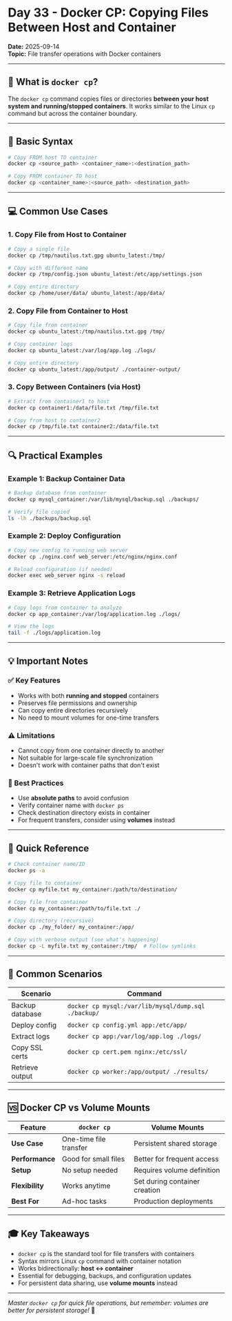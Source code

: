# Day 33 - Docker CP: Copying Files Between Host and Container

**Date:** 2025-09-14  
**Topic:** File transfer operations with Docker containers

---

## 📖 What is `docker cp`?

The `docker cp` command copies files or directories **between your host system and running/stopped containers**. It works similar to the Linux `cp` command but across the container boundary.

---

## 🎯 Basic Syntax

```bash
# Copy FROM host TO container
docker cp <source_path> <container_name>:<destination_path>

# Copy FROM container TO host
docker cp <container_name>:<source_path> <destination_path>
```

---

## 💻 Common Use Cases

### 1. Copy File from Host to Container

```bash
# Copy a single file
docker cp /tmp/nautilus.txt.gpg ubuntu_latest:/tmp/

# Copy with different name
docker cp /tmp/config.json ubuntu_latest:/etc/app/settings.json

# Copy entire directory
docker cp /home/user/data/ ubuntu_latest:/app/data/
```

### 2. Copy File from Container to Host

```bash
# Copy file from container
docker cp ubuntu_latest:/tmp/nautilus.txt.gpg /tmp/

# Copy container logs
docker cp ubuntu_latest:/var/log/app.log ./logs/

# Copy entire directory
docker cp ubuntu_latest:/app/output/ ./container-output/
```

### 3. Copy Between Containers (via Host)

```bash
# Extract from container1 to host
docker cp container1:/data/file.txt /tmp/file.txt

# Copy from host to container2
docker cp /tmp/file.txt container2:/data/file.txt
```

---

## 🔍 Practical Examples

### Example 1: Backup Container Data
```bash
# Backup database from container
docker cp mysql_container:/var/lib/mysql/backup.sql ./backups/

# Verify file copied
ls -lh ./backups/backup.sql
```

### Example 2: Deploy Configuration
```bash
# Copy new config to running web server
docker cp ./nginx.conf web_server:/etc/nginx/nginx.conf

# Reload configuration (if needed)
docker exec web_server nginx -s reload
```

### Example 3: Retrieve Application Logs
```bash
# Copy logs from container to analyze
docker cp app_container:/var/log/application.log ./logs/

# View the logs
tail -f ./logs/application.log
```

---

## 💡 Important Notes

### ✅ Key Features
- Works with both **running and stopped** containers
- Preserves file permissions and ownership
- Can copy entire directories recursively
- No need to mount volumes for one-time transfers

### ⚠️ Limitations
- Cannot copy from one container directly to another
- Not suitable for large-scale file synchronization
- Doesn't work with container paths that don't exist

### 🎯 Best Practices
- Use **absolute paths** to avoid confusion
- Verify container name with `docker ps`
- Check destination directory exists in container
- For frequent transfers, consider using **volumes** instead

---

## 🔧 Quick Reference

```bash
# Check container name/ID
docker ps -a

# Copy file to container
docker cp myfile.txt my_container:/path/to/destination/

# Copy file from container
docker cp my_container:/path/to/file.txt ./

# Copy directory (recursive)
docker cp ./my_folder/ my_container:/app/

# Copy with verbose output (see what's happening)
docker cp -L myfile.txt my_container:/tmp/  # Follow symlinks
```

---

## 📝 Common Scenarios

| Scenario | Command |
|----------|---------|
| Backup database | `docker cp mysql:/var/lib/mysql/dump.sql ./backup/` |
| Deploy config | `docker cp config.yml app:/etc/app/` |
| Extract logs | `docker cp app:/var/log/app.log ./logs/` |
| Copy SSL certs | `docker cp cert.pem nginx:/etc/ssl/` |
| Retrieve output | `docker cp worker:/app/output/ ./results/` |

---

## 🆚 Docker CP vs Volume Mounts

| Feature | `docker cp` | Volume Mounts |
|---------|-------------|---------------|
| **Use Case** | One-time file transfer | Persistent shared storage |
| **Performance** | Good for small files | Better for frequent access |
| **Setup** | No setup needed | Requires volume definition |
| **Flexibility** | Works anytime | Set during container creation |
| **Best For** | Ad-hoc tasks | Production deployments |

---

## 🎓 Key Takeaways

- `docker cp` is the standard tool for file transfers with containers
- Syntax mirrors Linux `cp` command with container notation
- Works bidirectionally: **host ↔ container**
- Essential for debugging, backups, and configuration updates
- For persistent data sharing, use **volume mounts** instead

---

*Master `docker cp` for quick file operations, but remember: volumes are better for persistent storage!* 🚀